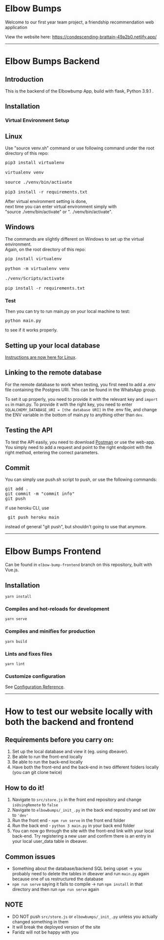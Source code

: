 # Elbow Bumps 

Welcome to our first year team project, a friendship recommendation web application 

View the website here: https://condescending-brattain-49a2b0.netlify.app/

---

# Elbow Bumps Backend

## Introduction

This is the backend of the Elbowbump App, build with flask, Python 3.9.1 .

## Installation

### Virtual Environment Setup

## Linux
Use "source venv.sh" command or use following command under the root directory of this repo:

<pre>
pip3 install virtualenv

virtualenv venv

source ./venv/bin/activate

pip3 install -r requirements.txt
</pre>

After virtual environment setting is done,   
next time you can enter virtual environment simply with   
"source ./venv/bin/activate" or ". ./venv/bin/activate".

## Windows
The commands are slightly different on Windows to set up the virtual environment.  
Again, on the root directory of this repo:

<pre>
pip install virtualenv

python -m virtualenv venv

./venv/Scripts/activate

pip install -r requirements.txt
</pre>
### Test

Then you can try to run main.py on your local machine to test:

<pre>
python main.py
</pre>

to see if it works properly.

## Setting up your local database

[Instructions are now here for Linux](https://github.com/bioBean/elbowbumps-backend/blob/main/LOCAL_SETUP.md).

## Linking to the remote database

For the remote database to work when testing, you first need to add a .env file containing the Postgres URI. This can be found in the WhatsApp group.  

To set it up properly, you need to provide it with the relevant key and `import os` in main.py. To provide it with the right key, you need to enter `SQLALCHEMY_DATABASE_URI = [the database URI]` in the .env file, and change the ENV variable in the bottom of main.py to anything other than `dev`.


## Testing the API

To test the API easily, you need to download [Postman](https://www.postman.com/) or use the web-app. You simply need to add a request and point to the right endpoint with the right method, entering the correct parameters.

## Commit

You can simply use push.sh script to push, or use the following commands:

<pre>
git add .
git commit -m "commit info"
git push
</pre>

if use heroku CLI, use
<pre> git push heroku main </pre>

instead of general "git push", but shouldn't going to use that anymore.


---

# Elbow Bumps Frontend 

Can be found in  `elbow-bump-frontend` branch on this repository, built with Vue.js. 

## Installation

```
yarn install
```

### Compiles and hot-reloads for development
```
yarn serve
```

### Compiles and minifies for production
```
yarn build
```

### Lints and fixes files
```
yarn lint
```

### Customize configuration
See [Configuration Reference](https://cli.vuejs.org/config/).

--- 

# How to test our website locally with both the backend and frontend 

## Requirements before you carry on:

1. Set up the local database and view it (eg. using dbeaver). 
2. Be able to run the front-end locally
3. Be able to run the back-end locally 
4. Have both the front-end and the back-end in two different folders locally (you can git clone twice)

## How to do it!
1. Navigate to `src/store.js` in the front end repository and change `isUsingRemote` to `false`
2. Navigate to `elbowbumps/_init_.py` in the back end repositry and set `ENV` to `'dev'`
3. Run the front end - `npm run serve` in the front end folder
4. Run the back end - `python 3 main.py` in your back end folder
5. You can now go through the site with the front-end link with your local back-end. Try registering a new user and confirm there is an entry in your local user_data table in dbeaver.

## Common issues 
- Something about the database/backend SQL being upset -> you probably need to delete the tables in dbeaver and run `main.py` again because one of us restructured the database
- `npm run serve` saying it fails to compile -> run `npm install` in that directory and then run `npm run serve` again

## NOTE 
- DO NOT push `src/store.js` or `elbowbumps/_init_.py` unless you actually changed something in them
- It will break the deployed version of the site
- Faridz will not be happy with you 
